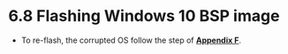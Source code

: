 # 6.8	Flashing Windows 10 BSP image

* To re-flash, the corrupted OS follow the step of [**Appendix F**](../7.-appendixes/untitled-5.md).

